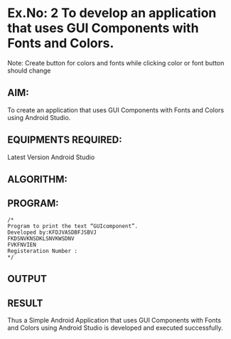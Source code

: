# Ex.No: 2 To develop an application that uses GUI Components with Fonts and Colors. 
Note: Create button for colors and fonts while clicking color or font button should change 


## AIM:

To create an application that uses GUI Components with Fonts and Colors using Android Studio.

## EQUIPMENTS REQUIRED:

Latest Version Android Studio

## ALGORITHM:


## PROGRAM:
```
/*
Program to print the text “GUIcomponent”.
Developed by:KFDJVASDBFJSBVJ
FKDSNVKNSDKLSNVKWSDNV
FVKFNVIEN
Registeration Number :
*/
```

## OUTPUT




## RESULT
Thus a Simple Android Application that uses GUI Components with Fonts and Colors using Android Studio is developed and executed successfully.


